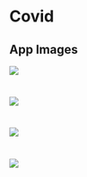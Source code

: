 # Covid
## App Images
![](src/assets/img1.jpeg)
#
![](src/assets/img2.jpeg)
#
![](src/assets/img3.jpeg)
#
![](src/assets/img4.jpeg)
